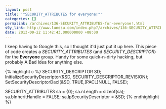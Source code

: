 ```yaml
---
layout: post
title: '"SECURITY_ATTRIBUTES for everyone!"'
categories: []
permalink: /archives/136-SECURITY_ATTRIBUTES-for-everyone!.html
s9y_link: http://www.lunesu.com/index.php?/archives/136-SECURITY_ATTRIBUTES-for-everyone!.html
date: 2013-09-22 11:42:43.000000000 +08:00
---
```

I keep having to Google this, so I thought it'd just put it up here. This piece of code creates a <em>SECURITY_ATTRIBUTES</em> (and <em>SECURITY_DESCRIPTOR</em>) for the <strong>Everyone</strong> group. Handy for some quick-n-dirty hacking, but probably A Bad Idea for anything else.

{% highlight c %}
SECURITY_DESCRIPTOR SD;
InitializeSecurityDescriptor(&SD, SECURITY_DESCRIPTOR_REVISION);
SetSecurityDescriptorDacl(&SD, TRUE,(PACL)NULL, FALSE);

SECURITY_ATTRIBUTES sa = {0};
sa.nLength = sizeof(sa);
sa.bInheritHandle = FALSE;
sa.lpSecurityDescriptor = &SD;
{% endhighlight %}
